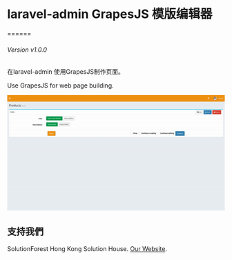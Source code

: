 # laravel-admin GrapesJS 模版编辑器
======

###### Version v1.0.0
 
在laravel-admin 使用GrapesJS制作页面。

Use GrapesJS for web page building.

![Demo](https://raw.githubusercontent.com/solutionforest/laravel-admin-pagebuilder/master/pagebuilder-demo.gif)


## 支持我們

SolutionForest Hong Kong Solution House. [Our Website](https://solutionforest.net).
